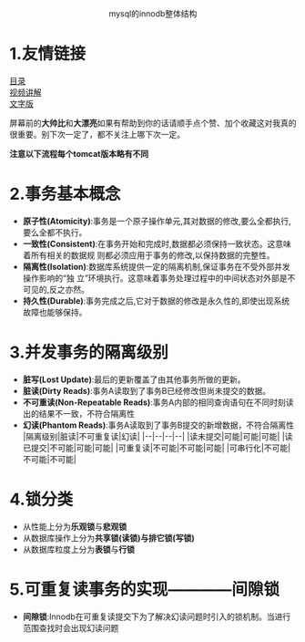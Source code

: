 <center>mysql的innodb整体结构</center>

# 1.友情链接
[目录](https://github.com/edanlx/SealBook/blob/master/catalog.md)  
[视频讲解](https://www.bilibili.com/video/BV1Ey4y167HQ/)   
[文字版](https://github.com/edanlx/SealBook/blob/master/mysql/structure.md)

屏幕前的**大帅比**和**大漂亮**如果有帮助到你的话请顺手点个赞、加个收藏这对我真的很重要。别下次一定了，都不关注上哪下次一定。

**注意以下流程每个tomcat版本略有不同**

# 2.事务基本概念
* **原子性(Atomicity)**:事务是一个原子操作单元,其对数据的修改,要么全都执行,要么全都不执行。
* **一致性(Consistent)**:在事务开始和完成时,数据都必须保持一致状态。这意味着所有相关的数据规
则都必须应用于事务的修改,以保持数据的完整性。
* **隔离性(Isolation)**:数据库系统提供一定的隔离机制,保证事务在不受外部并发操作影响的“独
立”环境执行。这意味着事务处理过程中的中间状态对外部是不可见的,反之亦然。
* **持久性(Durable)**:事务完成之后,它对于数据的修改是永久性的,即使出现系统故障也能够保持。

# 3.并发事务的隔离级别
* **脏写(Lost Update)**:最后的更新覆盖了由其他事务所做的更新。
* **脏读(Dirty Reads)**:事务A读取到了事务B已经修改但尚未提交的数据。
* **不可重读(Non-Repeatable Reads)**:事务A内部的相同查询语句在不同时刻读出的结果不一致，不符合隔离性
* **幻读(Phantom Reads)**:事务A读取到了事务B提交的新增数据，不符合隔离性
|隔离级别|脏读|不可重复读|幻读|
|--|--|--|--|
|读未提交|可能|可能|可能|
|读已提交|不可能|可能|可能|
|可重复读|不可能|不可能|可能|
|可串行化|不可能|不可能|不可能|

# 4.锁分类
* 从性能上分为**乐观锁**与**悲观锁**
* 从数据库操作上分为**共享锁(读锁)**与**排它锁(写锁)**
* 从数据库粒度上分为**表锁**与**行锁**

# 5.可重复读事务的实现————间隙锁
* **间隙锁**:Innodb在可重复读提交下为了解决幻读问题时引入的锁机制。当进行范围查找时会出现幻读问题